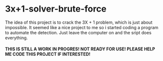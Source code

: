 # 3x+1-solver-brute-force

The idea of this project is to crack the 3X + 1 problem, which is just about impossible. It seemed like a nice project to me so i started coding a program to automate the detection. Just leave the computer on and the sript does everything. 

#### THIS IS STILL A WORK IN PROGRES! NOT READY FOR USE! PLEASE HELP ME CODE THIS PROJECT IF INTERESTED! 
